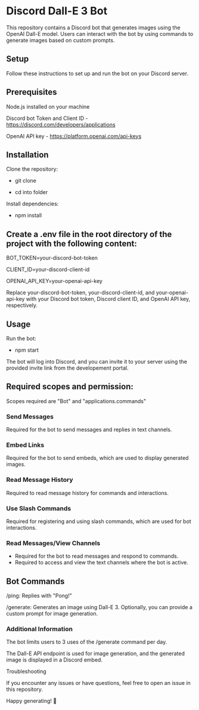 # Discord Dall-E 3 Bot
This repository contains a Discord bot that generates images using the OpenAI Dall-E model. Users can interact with the bot by using commands to generate images based on custom prompts.

## Setup
Follow these instructions to set up and run the bot on your Discord server.

## Prerequisites
Node.js installed on your machine

Discord bot Token and Client ID - https://discord.com/developers/applications

OpenAI API key - https://platform.openai.com/api-keys

## Installation
Clone the repository:

- git clone

- cd into folder

Install dependencies:

- npm install

## Create a .env file in the root directory of the project with the following content:

BOT_TOKEN=your-discord-bot-token

CLIENT_ID=your-discord-client-id

OPENAI_API_KEY=your-openai-api-key

Replace your-discord-bot-token, your-discord-client-id, and your-openai-api-key with your Discord bot token, Discord client ID, and OpenAI API key, respectively.

## Usage
Run the bot:
- npm start

The bot will log into Discord, and you can invite it to your server using the provided invite link from the developement portal.
## Required scopes and permission:
Scopes required are "Bot" and "applications.commands"
### Send Messages
Required for the bot to send messages and replies in text channels.
### Embed Links
Required for the bot to send embeds, which are used to display generated images.
### Read Message History
Required to read message history for commands and interactions.
### Use Slash Commands
Required for registering and using slash commands, which are used for bot interactions.
### Read Messages/View Channels
- Required for the bot to read messages and respond to commands.
- Required to access and view the text channels where the bot is active.

## Bot Commands
/ping: Replies with "Pong!"

/generate: Generates an image using Dall-E 3. Optionally, you can provide a custom prompt for image generation.

### Additional Information
The bot limits users to 3 uses of the /generate command per day.

The Dall-E API endpoint is used for image generation, and the generated image is displayed in a Discord embed.

Troubleshooting

If you encounter any issues or have questions, feel free to open an issue in this repository.

Happy generating! 🎨
